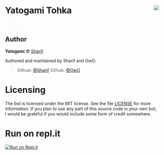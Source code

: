 # Yatogami Tohka <img src="https://cdn.discordapp.com/avatars/507318001242996739/75524ecb9c990411c08be2b65224e2c5.png?size=256" align="right">
> .

## Author 

**Yatogami** © [Sharif](https://github.com/SharifPoetra/yatogami). 

Authored and maintained by Sharif and OwO.
> Github: [@Sharif](https://github.com/SharifPoetra)
> Github: [@OwO](https://github.com/youKnowOwO)

# Licensing 

The bot is licensed under the MIT license. See the file [LICENSE](https://github.com/SharifPoetra/yatogami/blob/master/LICENCE) for more information. If you plan to use any part of this source code in your own bot, I would be grateful if you would include some form of credit somewhere.

# Run on repl.it

[![Run on Repl.it](https://repl.it/badge/github/SharifPoetra/yatogami)](https://repl.it/github/SharifPoetra/yatogami)

